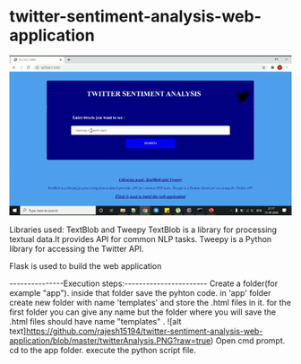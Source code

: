 # twitter-sentiment-analysis-web-application

![alt text](https://github.com/rajesh15194/twitter-sentiment-analysis-web-application/blob/master/TA.gif?raw=true)

 Libraries used: TextBlob and Tweepy
 TextBlob is a library for processing textual data.It provides API for common NLP tasks.
 Tweepy is a Python library for accessing the Twitter API.
 
 Flask is used to build the web application
 
 
 ---------------Execution steps:-----------------------
Create a folder(for example "app"). inside that folder save the pyhton code. in 'app' folder create  new folder with name 'templates' and store the .html files in it. for the first folder you can give any name but the folder where you will save the .html files should have name "templates" .
![alt text]https://github.com/rajesh15194/twitter-sentiment-analysis-web-application/blob/master/twitterAnalysis.PNG?raw=true)
Open cmd prompt.
cd to the app folder.
execute the python script file.


 
 
